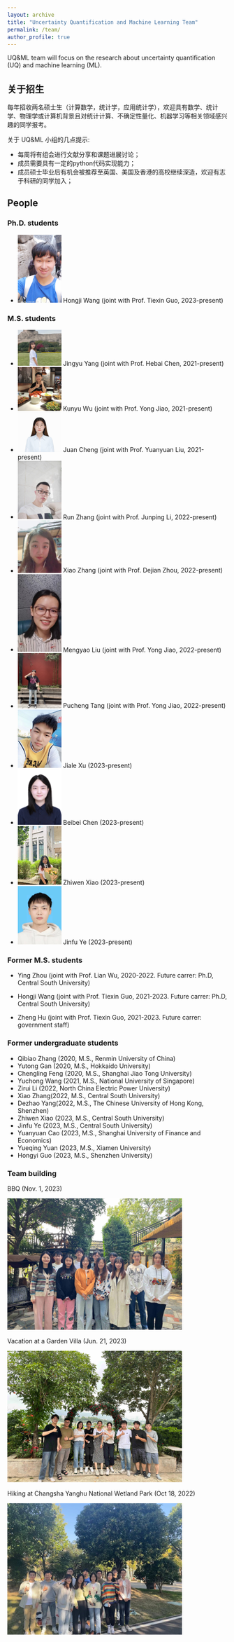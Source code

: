 ```yaml
---
layout: archive
title: "Uncertainty Quantification and Machine Learning Team"
permalink: /team/
author_profile: true
---
```


UQ&ML team will focus on the research about uncertainty quantification (UQ) and machine learning (ML).

## 关于招生
每年招收两名硕士生（计算数学，统计学，应用统计学），欢迎具有数学、统计学、物理学或计算机背景且对统计计算、不确定性量化、机器学习等相关领域感兴趣的同学报考。

关于 UQ&ML 小组的几点提示:
- 每周将有组会进行文献分享和课题进展讨论；
- 成员需要具有一定的python代码实现能力；
- 成员硕士毕业后有机会被推荐至英国、美国及香港的高校继续深造，欢迎有志于科研的同学加入；

## People

###  Ph.D. students
- <img src="../images/students/Hongji_Wang.jpg" width="100"  align=center/> Hongji Wang (joint with Prof. Tiexin Guo, 2023-present)
  
###  M.S. students


- <img src="../images/students/Yingyu_Yang.jpg" width="100"  align=center/> Jingyu Yang (joint with Prof. Hebai Chen, 2021-present)
- <img src="../images/students/Kunyu_Wu.jpg" width="100"  align=center/> Kunyu Wu (joint with Prof. Yong Jiao, 2021-present)
- <img src="../images/students/Juan_Cheng.jpg" width="100"  align=center/> Juan Cheng (joint with Prof. Yuanyuan Liu, 2021-present)
- <img src="../images/students/Run_Zhang.jpg" width="100"  align=center/> Run Zhang (joint with Prof. Junping Li, 2022-present)
- <img src="../images/students/Xiao_Zhang.jpg" width="100"  align=center/> Xiao Zhang (joint with Prof. Dejian Zhou, 2022-present)
- <img src="../images/students/Mengyao_Liu.jpg" width="100"  align=center/> Mengyao Liu (joint with Prof. Yong Jiao, 2022-present)
- <img src="../images/students/tangpucheng.jpg" width="100"  align=center/> Pucheng Tang (joint with Prof. Yong Jiao, 2022-present)
- <img src="../images/students/xujiale.jpg" width="100"  align=center/> Jiale Xu (2023-present)
- <img src="../images/students/chenbeibei.jpg" width="100"  align=center/> Beibei Chen (2023-present)
- <img src="../images/students/xiaozhiwen.jpg" width="100"  align=center/> Zhiwen Xiao (2023-present)
- <img src="../images/students/yejinfu.jpg" width="100"  align=center/> Jinfu Ye (2023-present)

### Former M.S. students

<!-- <img src="../images/students/Ying_Zhou.png" width="100"  align=center/> -->
- Ying Zhou (joint with Prof. Lian Wu, 2020-2022. Future carrer: Ph.D, Central South University)
<!-- - <img src="../images/students/Hongji_Wang.jpg" width="100"  align=center/> -->
- Hongji Wang (joint with Prof. Tiexin Guo, 2021-2023. Future carrer: Ph.D, Central South University)
<!-- - <img src="../images/students/Zheng_Hu.jpg" width="100"  align=center/> -->
- Zheng Hu (joint with Prof. Tiexin Guo, 2021-2023.  Future carrer: government staff)
  
### Former undergraduate students

- Qibiao Zhang (2020, M.S., Renmin University of China)
- Yutong Gan (2020, M.S., Hokkaido University)
- Chengling Feng (2020, M.S., Shanghai Jiao Tong University)
- Yuchong Wang (2021, M.S., National University of Singapore)
- Zirui Li (2022, North China Electric Power University)
- Xiao Zhang(2022, M.S., Central South University)
- Dezhao Yang(2022, M.S., The Chinese University of Hong Kong, Shenzhen)
- Zhiwen Xiao (2023, M.S., Central South University)
- Jinfu Ye (2023, M.S., Central South University)
- Yuanyuan Cao (2023, M.S., Shanghai University of Finance and Economics)
- Yueqing Yuan (2023, M.S., Xiamen University)
- Hongyi Guo (2023, M.S., Shenzhen University)

### Team building
 BBQ (Nov. 1, 2023)

<img src="../images/team_picture/2023_11.jpg" width="400"  align=center/> 

Vacation at a Garden Villa (Jun. 21, 2023)

<img src="../images/team_picture/2023_6.jpg" width="400"  align=center/> 
 
Hiking at Changsha Yanghu National Wetland Park (Oct 18, 2022)

<img src="../images/team_picture/2022_autumn.jpg" width="400"  align=center/> 
